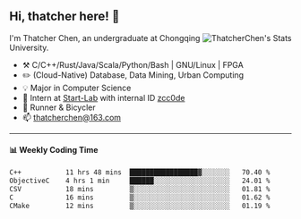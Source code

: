 ## Hi, thatcher here! :wave:

<img align="right" src="https://github-readme-stats.vercel.app/api?username=thatcherchen&title_color=333&text_color=777" alt="ThatcherChen's Stats" >

I'm Thatcher Chen, an undergraduate at Chongqing University.

- :hammer_and_pick:  C/C++/Rust/Java/Scala/Python/Bash | GNU/Linux | FPGA
- :pencil2:  (Cloud-Native) Database, Data Mining, Urban Computing
- :bulb:   Major in Computer Science
- :telescope:  Intern at [Start-Lab](https://github.com/Spatio-Temporal-Lab) with internal ID [zcc0de](https://github.com/zcc0de)
- :seedling:  Runner & Bicycler
- :mailbox: thatcherchen@163.com

---

#### :bar_chart: Weekly Coding Time

<!--START_SECTION:waka-->

```txt
C++           11 hrs 48 mins  █████████████████▓░░░░░░░   70.40 %
ObjectiveC    4 hrs 1 min     ██████░░░░░░░░░░░░░░░░░░░   24.01 %
CSV           18 mins         ▒░░░░░░░░░░░░░░░░░░░░░░░░   01.81 %
C             16 mins         ▒░░░░░░░░░░░░░░░░░░░░░░░░   01.62 %
CMake         12 mins         ▒░░░░░░░░░░░░░░░░░░░░░░░░   01.19 %
```

<!--END_SECTION:waka-->
